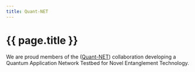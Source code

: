 ```yaml
---
title: Quant-NET
---
```


# {{ page.title }}

We are proud members of the ([Quant-NET](https://quantnet.lbl.gov/)) collaboration developing a Quantum Application Network Testbed for Novel Entanglement Technology.

